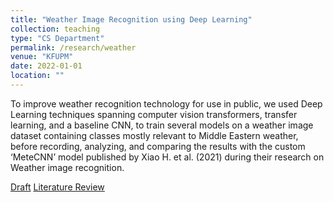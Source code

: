 ```yaml
---
title: "Weather Image Recognition using Deep Learning"
collection: teaching
type: "CS Department"
permalink: /research/weather
venue: "KFUPM"
date: 2022-01-01
location: ""
---
```


To improve weather recognition technology for use in public, we used Deep Learning techniques spanning computer vision transformers, transfer learning, and a baseline CNN, to train several models on a weather image dataset containing classes mostly relevant to Middle Eastern weather, before recording, analyzing, and comparing the results with the custom ‘MeteCNN’ model published by Xiao H. et al. (2021) during their research on Weather image recognition.

[Draft](/files/Weather.pdf)
[Literature Review](/files/WeatherLiteratureReview.pdf)
